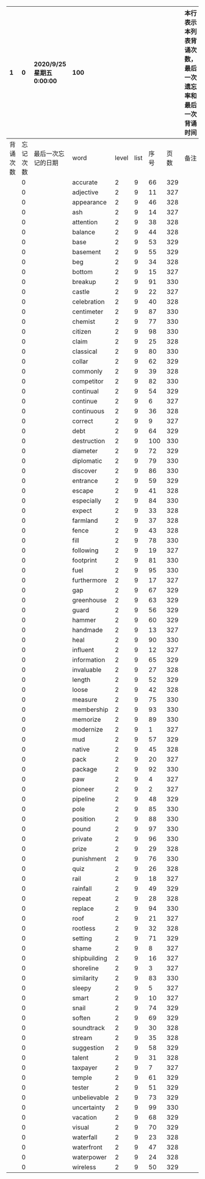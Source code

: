 |1|0|2020/9/25 星期五 0:00:00|100|||||本行表示本列表背诵次数，最后一次遗忘率和最后一次背诵时间||
|:--|:--|:--|:--|:--|:--|:--|:--|:--|:--|
|背诵次数|忘记次数|最后一次忘记的日期|word|level|list|序号|页数|备注|助记备注|
||0||accurate|2|9|66|329|||
||0||adjective|2|9|11|327|||
||0||appearance|2|9|46|328|||
||0||ash|2|9|14|327|||
||0||attention|2|9|38|328|||
||0||balance|2|9|44|328|||
||0||base|2|9|53|329|||
||0||basement|2|9|55|329|||
||0||beg|2|9|34|328|||
||0||bottom|2|9|15|327|||
||0||breakup|2|9|91|330|||
||0||castle|2|9|22|327|||
||0||celebration|2|9|40|328|||
||0||centimeter|2|9|87|330|||
||0||chemist|2|9|77|330|||
||0||citizen|2|9|98|330|||
||0||claim|2|9|25|328|||
||0||classical|2|9|80|330|||
||0||collar|2|9|62|329|||
||0||commonly|2|9|39|328|||
||0||competitor|2|9|82|330|||
||0||continual|2|9|54|329|||
||0||continue|2|9|6|327|||
||0||continuous|2|9|36|328|||
||0||correct|2|9|9|327|||
||0||debt|2|9|64|329|||
||0||destruction|2|9|100|330|||
||0||diameter|2|9|72|329|||
||0||diplomatic|2|9|79|330|||
||0||discover|2|9|86|330|||
||0||entrance|2|9|59|329|||
||0||escape|2|9|41|328|||
||0||especially|2|9|84|330|||
||0||expect|2|9|33|328|||
||0||farmland|2|9|37|328|||
||0||fence|2|9|43|328|||
||0||fill|2|9|78|330|||
||0||following|2|9|19|327|||
||0||footprint|2|9|81|330|||
||0||fuel|2|9|95|330|||
||0||furthermore|2|9|17|327|||
||0||gap|2|9|67|329|||
||0||greenhouse|2|9|63|329|||
||0||guard|2|9|56|329|||
||0||hammer|2|9|60|329|||
||0||handmade|2|9|13|327|||
||0||heal|2|9|90|330|||
||0||influent|2|9|12|327|||
||0||information|2|9|65|329|||
||0||invaluable|2|9|27|328|||
||0||length|2|9|52|329|||
||0||loose|2|9|42|328|||
||0||measure|2|9|75|330|||
||0||membership|2|9|93|330|||
||0||memorize|2|9|89|330|||
||0||modernize|2|9|1|327|||
||0||mud|2|9|57|329|||
||0||native|2|9|45|328|||
||0||pack|2|9|20|327|||
||0||package|2|9|92|330|||
||0||paw|2|9|4|327|||
||0||pioneer|2|9|2|327|||
||0||pipeline|2|9|48|329|||
||0||pole|2|9|85|330|||
||0||position|2|9|88|330|||
||0||pound|2|9|97|330|||
||0||private|2|9|96|330|||
||0||prize|2|9|29|328|||
||0||punishment|2|9|76|330|||
||0||quiz|2|9|26|328|||
||0||rail|2|9|18|327|||
||0||rainfall|2|9|49|329|||
||0||repeat|2|9|28|328|||
||0||replace|2|9|94|330|||
||0||roof|2|9|21|327|||
||0||rootless|2|9|32|328|||
||0||setting|2|9|71|329|||
||0||shame|2|9|8|327|||
||0||shipbuilding|2|9|16|327|||
||0||shoreline|2|9|3|327|||
||0||similarity|2|9|83|330|||
||0||sleepy|2|9|5|327|||
||0||smart|2|9|10|327|||
||0||snail|2|9|74|329|||
||0||soften|2|9|69|329|||
||0||soundtrack|2|9|30|328|||
||0||stream|2|9|35|328|||
||0||suggestion|2|9|58|329|||
||0||talent|2|9|31|328|||
||0||taxpayer|2|9|7|327|||
||0||temple|2|9|61|329|||
||0||tester|2|9|51|329|||
||0||unbelievable|2|9|73|329|||
||0||uncertainty|2|9|99|330|||
||0||vacation|2|9|68|329|||
||0||visual|2|9|70|329|||
||0||waterfall|2|9|23|328|||
||0||waterfront|2|9|47|328|||
||0||waterpower|2|9|24|328|||
||0||wireless|2|9|50|329|||
